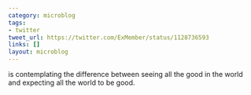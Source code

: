 ```yaml
---
category: microblog
tags:
- twitter
tweet_url: https://twitter.com/ExMember/status/1128736593
links: []
layout: microblog
---
```

is contemplating the difference between seeing all the good in the world and expecting all the world to be good.
